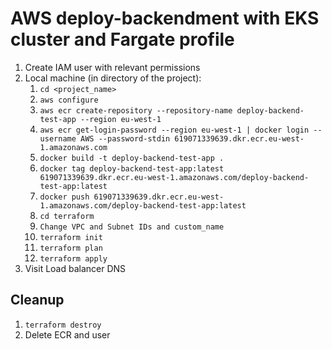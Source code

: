 # AWS deploy-backendment with EKS cluster and Fargate profile

1. Create IAM user with relevant permissions
2. Local machine (in directory of the project):
   1. `cd <project_name>`
   2. `aws configure`
   3. `aws ecr create-repository --repository-name deploy-backend-test-app --region eu-west-1`
   4. `aws ecr get-login-password --region eu-west-1 | docker login --username AWS --password-stdin 619071339639.dkr.ecr.eu-west-1.amazonaws.com`
   5. `docker build -t deploy-backend-test-app .`
   6. `docker tag deploy-backend-test-app:latest 619071339639.dkr.ecr.eu-west-1.amazonaws.com/deploy-backend-test-app:latest`
   7. `docker push 619071339639.dkr.ecr.eu-west-1.amazonaws.com/deploy-backend-test-app:latest`
   8. `cd terraform`
   9. `Change VPC and Subnet IDs and custom_name`
   10. `terraform init`
   11. `terraform plan`
   12. `terraform apply`
3. Visit Load balancer DNS

## Cleanup

1. `terraform destroy`
2. Delete ECR and user
